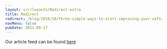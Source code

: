 ```yaml
---
layout: src/layouts/Redirect.astro
title: Redirect
redirect: /blog/2018/10/three-simple-ways-to-start-improving-your-software-development/
navMenu: false
pubDate: 2022-09-17
---
```

<div>
Our article feed can be found <a href="/blog/2018/10/three-simple-ways-to-start-improving-your-software-development/">here</a>
</div>
